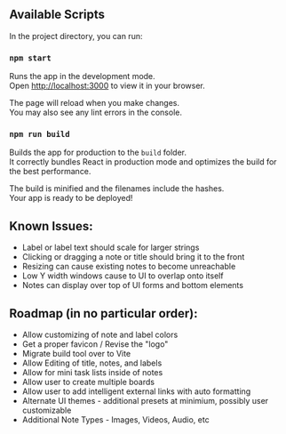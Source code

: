 ## Available Scripts

In the project directory, you can run:

### `npm start`

Runs the app in the development mode.\
Open [http://localhost:3000](http://localhost:3000) to view it in your browser.

The page will reload when you make changes.\
You may also see any lint errors in the console.

### `npm run build`

Builds the app for production to the `build` folder.\
It correctly bundles React in production mode and optimizes the build for the best performance.

The build is minified and the filenames include the hashes.\
Your app is ready to be deployed!

## Known Issues:
   -  Label or label text should scale for larger strings
   -  Clicking or dragging a note or title should bring it to the front
   -  Resizing can cause existing notes to become unreachable
   -  Low Y width windows cause to UI to overlap onto itself
   -  Notes can display over top of UI forms and bottom elements

## Roadmap (in no particular order):
   -   Allow customizing of note and label colors
   -   Get a proper favicon / Revise the "logo"
   -   Migrate build tool over to Vite
   -   Allow Editing of title, notes, and labels
   -   Allow for mini task lists inside of notes 
   -   Allow user to create multiple boards
   -   Allow user to add intelligent external links with auto formatting
   -   Alternate UI themes - additional presets at minimium, possibly user customizable
   -  Additional Note Types - Images, Videos, Audio, etc

